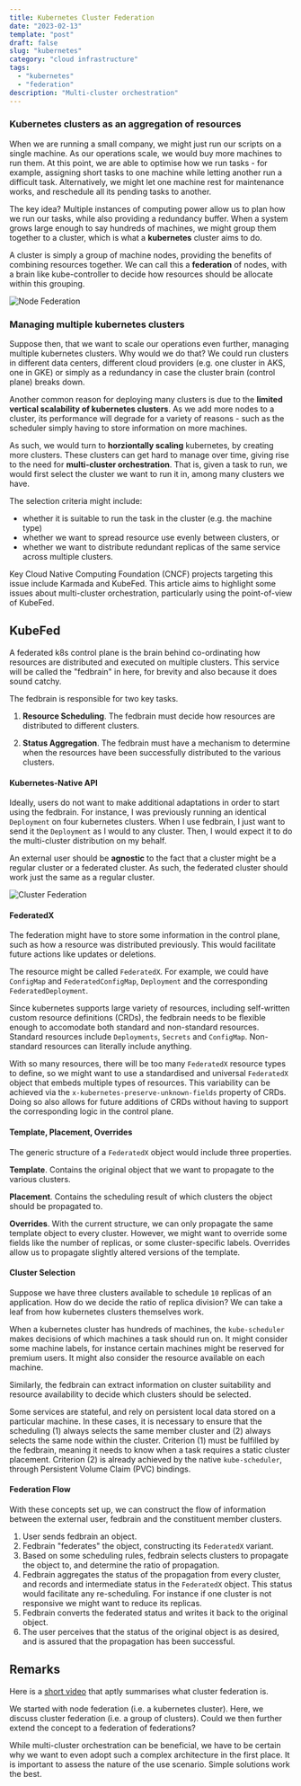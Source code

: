 ```yaml
---
title: Kubernetes Cluster Federation
date: "2023-02-13"
template: "post"
draft: false
slug: "kubernetes"
category: "cloud infrastructure"
tags:
  - "kubernetes"
  - "federation"
description: "Multi-cluster orchestration"
---
```


### Kubernetes clusters as an aggregation of resources

When we are running a small company, we might just run our scripts on a single machine. As our operations scale, we would buy more machines to run them. At this point, we are able to optimise how we run tasks - for example, assigning short tasks to one machine while letting another run a difficult task. Alternatively, we might let one machine rest for maintenance works, and reschedule all its pending tasks to another.

The key idea? Multiple instances of computing power allow us to plan how we run our tasks, while also providing a redundancy buffer. When a system grows large enough to say hundreds of machines, we might group them together to a cluster, which is what a **kubernetes** cluster aims to do.

A cluster is simply a group of machine nodes, providing the benefits of combining resources together. We can call this a **federation** of nodes, with a brain like kube-controller to decide how resources should be allocate within this grouping.

![Node Federation](/media/cloud-node-fed.png)

### Managing multiple kubernetes clusters

Suppose then, that we want to scale our operations even further, managing multiple kubernetes clusters. Why would we do that? We could run clusters in different data centers, different cloud providers (e.g. one cluster in AKS, one in GKE) or simply as a redundancy in case the cluster brain (control plane) breaks down. 

Another common reason for deploying many clusters is due to the **limited vertical scalability of kubernetes clusters**. As we add more nodes to a cluster, its performance will degrade for a variety of reasons - such as the scheduler simply having to store information on more machines.

As such, we would turn to **horziontally scaling** kubernetes, by creating more clusters. These clusters can get hard to manage over time, giving rise to the need for **multi-cluster orchestration**. That is, given a task to run, we would first select the cluster we want to run it in, among many clusters we have. 

The selection criteria might include:
- whether it is suitable to run the task in the cluster (e.g. the machine type)
- whether we want to spread resource use evenly between clusters, or
- whether we want to distribute redundant replicas of the same service across multiple clusters.

Key Cloud Native Computing Foundation (CNCF) projects targeting this issue include Karmada and KubeFed. This article aims to highlight some issues about multi-cluster orchestration, particularly using the point-of-view of KubeFed.

## KubeFed

A federated k8s control plane is the brain behind co-ordinating how resources are distributed and executed on multiple clusters. This service will be called the "fedbrain" in here, for brevity and also because it does sound catchy. 

The fedbrain is responsible for two key tasks.

1. **Resource Scheduling**. The fedbrain must decide how resources are distributed to different clusters.

2. **Status Aggregation**. The fedbrain must have a mechanism to determine when the resources have been successfully distributed to the various clusters.

#### Kubernetes-Native API

Ideally, users do not want to make additional adaptations in order to start using the fedbrain. For instance, I was previously running an identical `Deployment` on four kubernetes clusters. When I use fedbrain, I just want to send it the `Deployment` as I would to any cluster. Then, I would expect it to do the multi-cluster distribution on my behalf. 

An external user should be **agnostic** to the fact that a cluster might be a regular cluster or a federated cluster. As such, the federated cluster should work just the same as a regular cluster.

![Cluster Federation](/media/cloud-cluster-fed.png)

#### FederatedX

The federation might have to store some information in the control plane, such as how a resource was distributed previously. This would facilitate future actions like updates or deletions. 

The resource might be called `FederatedX`. For example, we could have `ConfigMap` and `FederatedConfigMap`, `Deployment` and the corresponding `FederatedDeployment`. 

Since kubernetes supports large variety of resources, including self-written custom resource definitions (CRDs), the fedbrain needs to be flexible enough to accomodate both standard and non-standard resources. Standard resources include `Deployments`, `Secrets` and `ConfigMap`. Non-standard resources can literally include anything.

With so many resources, there will be too many `FederatedX` resource types to define, so we might want to use a standardised and universal `FederatedX` object that embeds multiple types of resources. This variability can be achieved via the `x-kubernetes-preserve-unknown-fields` property of CRDs. Doing so also allows for future additions of CRDs without having to support the corresponding logic in the control plane.


#### Template, Placement, Overrides

The generic structure of a `FederatedX` object would include three properties.

**Template**. Contains the original object that we want to propagate to the various clusters.

**Placement**. Contains the scheduling result of which clusters the object should be propagated to.

**Overrides**. With the current structure, we can only propagate the same template object to every cluster. However, we might want to override some fields like the number of replicas, or some cluster-specific labels. Overrides allow us to propagate slightly altered versions of the template.

#### Cluster Selection

Suppose we have three clusters available to schedule `10` replicas of an application. How do we decide the ratio of replica division? We can take a leaf from how kubernetes clusters themselves work.

When a kubernetes cluster has hundreds of machines, the `kube-scheduler` makes decisions of which machines a task should run on. It might consider some machine labels, for instance certain machines might be reserved for premium users. It might also consider the resource available on each machine.

Similarly, the fedbrain can extract information on cluster suitability and resource availability to decide which clusters should be selected.

Some services are stateful, and rely on persistent local data stored on a particular machine. In these cases, it is necessary to ensure that the scheduling (1) always selects the same member cluster and (2) always selects the same node within the cluster. Criterion (1) must be fulfilled by the fedbrain, meaning it needs to know when a task requires a static cluster placement. Criterion (2) is already achieved by the native `kube-scheduler`, through Persistent Volume Claim (PVC) bindings.

#### Federation Flow

With these concepts set up, we can construct the flow of information between the external user, fedbrain and the constituent member clusters.

1. User sends fedbrain an object.
2. Fedbrain "federates" the object, constructing its `FederatedX` variant.
3. Based on some scheduling rules, fedbrain selects clusters to propagate the object to, and determine the ratio of propagation.
4. Fedbrain aggregates the status of the propagation from every cluster, and records and intermediate status in the `FederatedX` object. This status would facilitate any re-scheduling. For instance if one cluster is not responsive we might want to reduce its replicas.
5. Fedbrain converts the federated status and writes it back to the original object.
5. The user perceives that the status of the original object is as desired, and is assured that the propagation has been successful.

## Remarks

Here is a [short video](https://www.youtube.com/watch?v=kwOvOLnFYck&ab_channel=CNCF%5BCloudNativeComputingFoundation%5D) that aptly summarises what cluster federation is.

We started with node federation (i.e. a kubernetes cluster). Here, we discuss cluster federation (i.e. a group of clusters). Could we then further extend the concept to a federation of federations? 

While multi-cluster orchestration can be beneficial, we have to be certain why we want to even adopt such a complex architecture in the first place. It is important to assess the nature of the use scenario. Simple solutions work the best.

